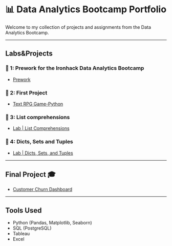 # 📊 Data Analytics Bootcamp Portfolio

Welcome to my collection of projects and assignments from the Data Analytics Bootcamp.

---

## Labs&Projects

### 📁 1: Prework for the Ironhack Data Analytics Bootcamp
- [Prework](https://github.com/Guilhermertp/data-prework)

### 📁 2: First Project
- [Text RPG Game-Python](https://github.com/Guilhermertp/Text_RPG_Game)

### 📁 3: List comprehensions
- [Lab | List Comprehensions](https://github.com/Guilhermertp/lab-list-comprehensions)

### 📁 4: Dicts, Sets and Tuples
- [Lab | Dicts, Sets, and Tuples](https://github.com/Guilhermertp/lab-tuple-set-dict)
---

## Final Project 🎓
- [Customer Churn Dashboard](https://github.com/your-username/final-project-churn-dashboard)

---

## Tools Used
- Python (Pandas, Matplotlib, Seaborn)
- SQL (PostgreSQL)
- Tableau
- Excel

